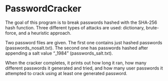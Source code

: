 # PasswordCracker
The goal of this program is to break passwords hashed with the SHA‐256 hash function. Three different types of attacks are used: dictionary, brute-force, and a heuristic approach. 

Two password files are given. The first one contains just hashed passwords (passwords_nosalt.txt). The second one has passwords hashed after appending a salt value “_1984” (passwords_salt.txt).

When the cracker completes, it prints out how long it ran, how many different passwords it generated and tried, and how many user passwords it attempted to crack using at least one generated password.
         
